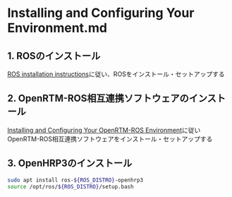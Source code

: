 # Installing and Configuring Your Environment.md

## 1. ROSのインストール

[ROS installation instructions](http://wiki.ros.org/ROS/Installation)に従い、ROSをインストール・セットアップする

## 2. OpenRTM-ROS相互連携ソフトウェアのインストール

[Installing and Configuring Your OpenRTM-ROS Environment](https://github.com/Naoki-Hiraoka/rtmros_beginner_tutorial/blob/master/openrtm_beginner_tutorial/Installing_and_Configuring_Your_OpenRTM-ROS_Environment.md)に従いOpenRTM-ROS相互連携ソフトウェアをインストール・セットアップする

## 3. OpenHRP3のインストール

```bash
sudo apt install ros-${ROS_DISTRO}-openhrp3
source /opt/ros/${ROS_DISTRO}/setup.bash
```
